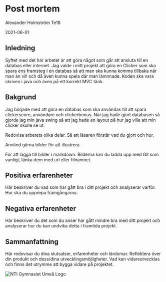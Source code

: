 # Post mortem

Alexander Holmström Te18 

2021-06-01

## Inledning
Syftet med det här arbetet är att göra något som går att ansluta till en databas eller internet. Jag valde i mitt projekt att göra en Clicker som ska spara ens framsteg i en databas så att man ska kunna komma tillbaka när man än vill och då även kunna spela där man lämnnade. Koden ska vara skriven i java och även på ett korrekt MVC tänk. 


## Bakgrund
Jag började med att göra en databas som ska användas till att spara clickerscore, användare och clickerbonus. När jag hade gjort databasen så gjorde jag min java swing så att jag hade en layout på hur jag ville att min clicker skulle se ut. 


Redovisa arbetets olika delar. Så att läsaren förstår vad du gjort och hur.

Använd gärna bilder för att illustrera.

För att lägga till bilder i markdown. Bilderna kan du ladda upp med Git som vanligt, länka dem med url eller filnamnet.



## Positiva erfarenheter

Här beskriver du vad som har gått bra i ditt projekt och analyserar varför. Hur ska du upprepa framgångarna.
 
## Negativa erfarenheter

Här beskriver du det som du anser har gått mindre bra med ditt projekt och analyserar hur du kan undvika detta i framtida projekt.

## Sammanfattning

Här redovisar du dina slutsatser, erfarenheter och lärdomar. Reflektera över din produkt och dess/dina utvecklingsmöjligheter.
Vad kan vidareutvecklas och finns det utrymme att bygga vidare på projektet.

![NTI Gymnasiet Umeå Logo](https://raw.githubusercontent.com/jensnti/Webbprojekt/master/mallar/nti_logo_white_umea.svg)
